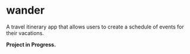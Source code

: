 # wander
A travel itinerary app that allows users to create a schedule of events for their vacations.

**Project in Progress.**